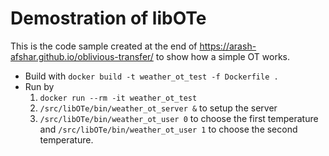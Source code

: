 # Demostration of libOTe

This is the code sample created at the end of https://arash-afshar.github.io/oblivious-transfer/ to show how a simple OT
works.

- Build with `docker build -t weather_ot_test -f Dockerfile .`
- Run by
    1. `docker run --rm -it weather_ot_test`
    2. `/src/libOTe/bin/weather_ot_server &` to setup the server
    3. `/src/libOTe/bin/weather_ot_user 0` to choose the first temperature and `/src/libOTe/bin/weather_ot_user 1` to
       choose the second temperature.

